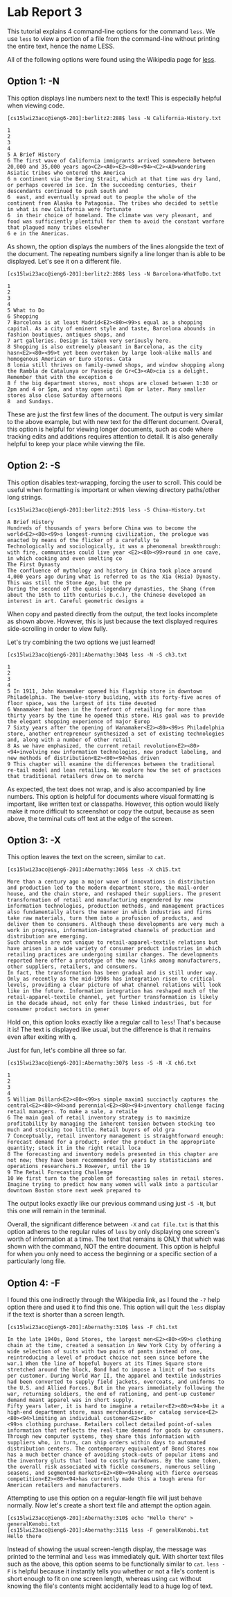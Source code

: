 # Lab Report 3

This tutorial explains 4 command-line options for the command `less`. We use `less` to view a portion of a file from the command-line without printing the entire text, hence the name LESS.

All of the following options were found using the Wikipedia page for [less](https://en.wikipedia.org/wiki/Less_(Unix)).


## Option 1: -N

This option displays line numbers next to the text! This is especially helpful when viewing code.

```
[cs15lwi23acc@ieng6-201]:berlitz2:288$ less -N California-History.txt

1
2
3
4
5 A Brief History
6 The first wave of California immigrants arrived somewhere between 20,000 and 35,000 years ago<C2><A0><E2><80><94><C2><A0>wandering Asiatic tribes who entered the America      
6 n continent via the Bering Strait, which at that time was dry land, or perhaps covered in ice. In the succeeding centuries, their descendants continued to push south and      
6  east, and eventually spread out to people the whole of the continent from Alaska to Patagonia. The tribes who decided to settle in what is now California were fortunate      
6  in their choice of homeland. The climate was very pleasant, and food was sufficiently plentiful for them to avoid the constant warfare that plagued many tribes elsewher      
6 e in the Americas.
```

As shown, the option displays the numbers of the lines alongside the text of the document. The repeating numbers signify a line longer than is able to be displayed. Let's see it on a different file.

```
[cs15lwi23acc@ieng6-201]:berlitz2:288$ less -N Barcelona-WhatToDo.txt

1
2
3
4
5 What to Do
6 Shopping
7 Barcelona is at least Madrid<E2><80><99>s equal as a shopping capital. As a city of eminent style and taste, Barcelona abounds in fashion boutiques, antiques shops, and       
7 art galleries. Design is taken very seriously here.
8 Shopping is also extremely pleasant in Barcelona, as the city hasn<E2><80><99>t yet been overtaken by large look-alike malls and homogenous American or Euro stores. Cata      
8 lonia still thrives on family-owned shops, and window shopping along the Rambla de Catalunya or Passeig de Gr<C3><A0>cia is a delight. Remember that with the exception o      
8 f the big department stores, most shops are closed between 1:30 or 2pm and 4 or 5pm, and stay open until 8pm or later. Many smaller stores also close Saturday afternoons      
8  and Sundays.
```

These are just the first few lines of the document. The output is very similar to the above example, but with new text for the different document. Overall, this option is helpful for viewing longer documents, such as code where tracking edits and additions requires attention to detail. It is also generally helpful to keep your place while viewing the file.


## Option 2: -S

This option disables text-wrapping, forcing the user to scroll. This could be useful when formatting is important or when viewing directory paths/other long strings.

```
[cs15lwi23acc@ieng6-201]:berlitz2:291$ less -S China-History.txt

A Brief History
Hundreds of thousands of years before China was to become the world<E2><80><99>s longest-running civilization, the prologue was enacted by means of the flicker of a carefully te
Technologically and sociologically, it was a phenomenal breakthrough: with fire, communities could live year <E2><80><99>round in one cave, in which cooking and even smelting co
The First Dynasty
The confluence of mythology and history in China took place around 4,000 years ago during what is referred to as the Xia (Hsia) Dynasty. This was still the Stone Age, but the pe
During the second of the quasi-legendary dynasties, the Shang (from about the 16th to 11th centuries b.c.), the Chinese developed an interest in art. Careful geometric designs a
```

When copy and pasted directly from the output, the text looks incomplete as shown above. However, this is just because the text displayed requires side-scrolling in order to view fully.

Let's try combining the two options we just learned!

```
[cs15lwi23acc@ieng6-201]:Abernathy:304$ less -N -S ch3.txt

1
2
3
4
5 In 1911, John Wanamaker opened his flagship store in downtown Philadelphia. The twelve-story building, with its forty-five acres of floor space, was the largest of its time devoted
6 Wanamaker had been in the forefront of retailing for more than thirty years by the time he opened this store. His goal was to provide the elegant shopping experience of major Europ
7 Sixty years after the opening of Wanamaker<E2><80><99>s Philadelphia store, another entrepreneur synthesized a set of existing technologies and, along with a number of other retail
8 As we have emphasized, the current retail revolution<E2><80><94>involving new information technologies, new product labeling, and new methods of distribution<E2><80><94>has driven 
9 This chapter will examine the differences between the traditional re-tail model and lean retailing. We explore how the set of practices that traditional retailers drew on to mercha
```

As expected, the text does not wrap, and is also accompanied by line numbers. This option is helpful for documents where visual formatting is important, like written text or classpaths. However, this option would likely make it more difficult to screenshot or copy the output, because as seen above, the terminal cuts off text at the edge of the screen.


## Option 3: -X

This option leaves the text on the screen, similar to `cat`.

```
[cs15lwi23acc@ieng6-201]:Abernathy:305$ less -X ch15.txt 

More than a century ago a major wave of innovations in distribution and production led to the modern department store, the mail-order house, and the chain store, and reshaped their suppliers. The present transformation of retail and manufacturing engendered by new information technologies, production methods, and management practices also fundamentally alters the manner in which industries and firms take raw materials, turn them into a profusion of products, and deliver them to consumers. Although these developments are very much a work in progress, information-integrated channels of production and distribution are emerging.
Such channels are not unique to retail-apparel-textile relations but have arisen in a wide variety of consumer product industries in which retailing practices are undergoing similar changes. The developments reported here offer a prototype of the new links among manufacturers, other suppliers, retailers, and consumers.
In fact, the transformation has been gradual and is still under way. Only as recently as the mid-1990s has integration risen to critical levels, providing a clear picture of what channel relations will look like in the future. Information integration has reshaped much of the retail-apparel-textile channel, yet further transformation is likely in the decade ahead, not only for these linked industries, but for consumer product sectors in gener
```

Hold on, this option looks exactly like a regular call to `less`! That's because it is! The text is displayed like usual, but the difference is that it remains even after exiting with `q`. 

Just for fun, let's combine all three so far.

```
[cs15lwi23acc@ieng6-201]:Abernathy:307$ less -S -N -X ch6.txt 
 
1
2
3
4
5 William Dillard<E2><80><99>s simple maxim1 succinctly captures the central<E2><80><94>and perennial<E2><80><94>inventory challenge facing retail managers. To make a sale, a retaile
6 The main goal of retail inventory strategy is to maximize profitability by managing the inherent tension between stocking too much and stocking too little. Retail buyers of old gra
7 Conceptually, retail inventory management is straightforward enough: Forecast demand for a product; order the product in the appropriate quantity; stock it in the right retail loca
8 The forecasting and inventory models presented in this chapter are not new; they have been recommended for years by statisticians and operations researchers.3 However, until the 19
9 The Retail Forecasting Challenge
10 We first turn to the problem of forecasting sales in retail stores. Imagine trying to predict how many women will walk into a particular downtown Boston store next week prepared to  
```

The output looks exactly like our previous command using just `-S -N`, but this one will remain in the terminal. 

Overall, the significant difference between `-X` and `cat file.txt` is that this option adheres to the regular rules of `less` by only displaying one screen's worth of information at a time. The text that remains is ONLY that which was shown with the command, NOT the entire document. This option is helpful for when you only need to access the beginning or a specific section of a particularly long file.


## Option 4: -F

I found this one indirectly through the Wikipedia link, as I found the `-?` help option there and used it to find this one. This option will quit the `less` display if the text is shorter than a screen length.

```
[cs15lwi23acc@ieng6-201]:Abernathy:310$ less -F ch1.txt

In the late 1940s, Bond Stores, the largest men<E2><80><99>s clothing chain at the time, created a sensation in New York City by offering a wide selection of suits with two pairs of pants instead of one, reintroducing a level of product choice not seen since before the war.1 When the line of hopeful buyers at its Times Square store stretched around the block, Bond had to impose a limit of two suits per customer. During World War II, the apparel and textile industries had been converted to supply field jackets, overcoats, and uniforms to the U.S. and Allied Forces. But in the years immediately following the war, returning soldiers, the end of rationing, and pent-up customer demand meant apparel was in short supply.
Fifty years later, it is hard to imagine a retailer<E2><80><94>be it a high-end department store, mass merchandiser, or catalog service<E2><80><94>limiting an individual customer<E2><80>  
<99>s clothing purchase. Retailers collect detailed point-of-sales information that reflects the real-time demand for goods by consumers. Through new computer systems, they share this information with suppliers who, in turn, can ship orders within days to automated distribution centers. The contemporary equivalent of Bond Stores now has a much better chance of avoiding stock-outs of popular items and the inventory gluts that lead to costly markdowns. By the same token, the overall risk associated with fickle consumers, numerous selling seasons, and segmented markets<E2><80><94>along with fierce overseas competition<E2><80><94>has currently made this a tough arena for American retailers and manufacturers.
```

Attempting to use this option on a regular-length file will just behave normally. Now let's create a short text file and attempt the option again.

```
[cs15lwi23acc@ieng6-201]:Abernathy:310$ echo "Hello there" > generalKenobi.txt
[cs15lwi23acc@ieng6-201]:Abernathy:311$ less -F generalKenobi.txt
Hello there
```

Instead of showing the usual screen-length display, the message was printed to the terminal and `less` was immediately quit. With shorter text files such as the above, this option seems to be functionally similar to `cat`. `less -F` is helpful because it instantly tells you whether or not a file's content is short enough to fit on one screen length, whereas using `cat` without knowing the file's contents might accidentally lead to a huge log of text.

